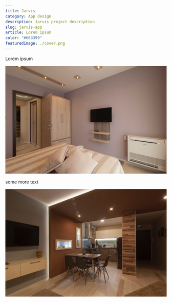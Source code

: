 ```yaml
---
title: Jarvis
category: App design
description: Jarvis project description
slug: jarvis-app
article: Lorem ipsum
color: "#663399"
featuredImage: ./cover.png
---
```

Lorem ipsum



![alt first](10.jpg "first")





some more text



![alt second](6.jpg "second")